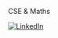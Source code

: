 CSE & Maths

[![LinkedIn](https://img.shields.io/badge/LinkedIn-%230077B5.svg?logo=linkedin&logoColor=white)](https://www.linkedin.com/in/kamalesh-r-k/) 
